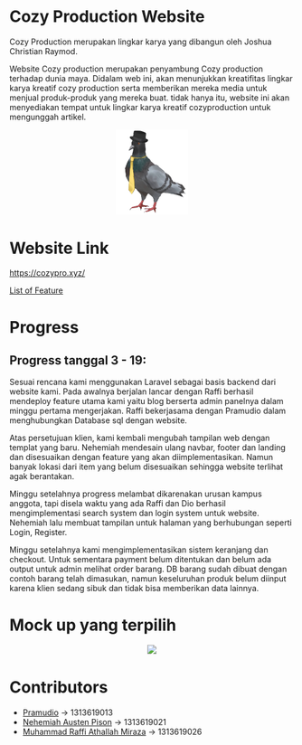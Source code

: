 # Cozy Production Website
Cozy Production merupakan lingkar karya yang dibangun oleh Joshua Christian Raymod. 

Website Cozy production merupakan penyambung Cozy production terhadap dunia maya. Didalam web ini, akan menunjukkan kreatifitas lingkar karya kreatif cozy production serta memberikan mereka media untuk menjual produk-produk yang mereka buat. tidak hanya itu, website ini akan menyediakan tempat untuk lingkar karya kreatif cozyproduction untuk mengunggah artikel.

<p align="center">
	<img src ="./PNGs/hatosan-2.png" width="128" />
</p>

# Website Link
https://cozypro.xyz/

[List of Feature](./doc/spec/List_of_Feature.pdf)   

# Progress

## Progress tanggal 3 - 19:

Sesuai rencana kami menggunakan Laravel sebagai basis backend dari website kami. Pada awalnya berjalan lancar dengan Raffi berhasil mendeploy feature utama kami yaitu blog berserta admin panelnya dalam minggu pertama mengerjakan. Raffi bekerjasama dengan Pramudio dalam menghubungkan Database sql dengan website.

Atas persetujuan klien, kami kembali mengubah tampilan web dengan templat yang baru. Nehemiah mendesain ulang navbar, footer dan landing dan disesuaikan dengan feature yang akan diimplementasikan. Namun banyak lokasi dari item yang belum disesuaikan sehingga website terlihat agak berantakan.

Minggu setelahnya progress melambat dikarenakan urusan kampus anggota, tapi disela waktu yang ada Raffi dan Dio berhasil mengimplementasi search system dan login system untuk website. Nehemiah lalu membuat tampilan untuk halaman yang berhubungan seperti Login, Register.

Minggu setelahnya kami mengimplementasikan sistem keranjang dan checkout. Untuk sementara payment belum ditentukan dan belum ada output untuk admin melihat order barang. DB barang sudah dibuat dengan contoh barang telah dimasukan, namun keseluruhan produk belum diinput karena klien sedang sibuk dan tidak bisa memberikan data lainnya.

# Mock up yang terpilih
<p align="center">
	<img src ="./doc/sketch/Mockup_2(terpilih).jpg"/>
</p>



# Contributors
- [Pramudio](https://github.com/Pramudio-Ilkom)                   -> 1313619013
- [Nehemiah Austen Pison](https://github.com/EzraelVio)           -> 1313619021
- [Muhammad Raffi Athallah Miraza](https://github.com/rafimir20)  -> 1313619026
